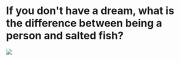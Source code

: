 <h1>If you don't have a dream, what is the difference between being a person and salted fish?</h1>

![](https://github-readme-stats.vercel.app/api?username=LunaticKrian&theme=dark)

